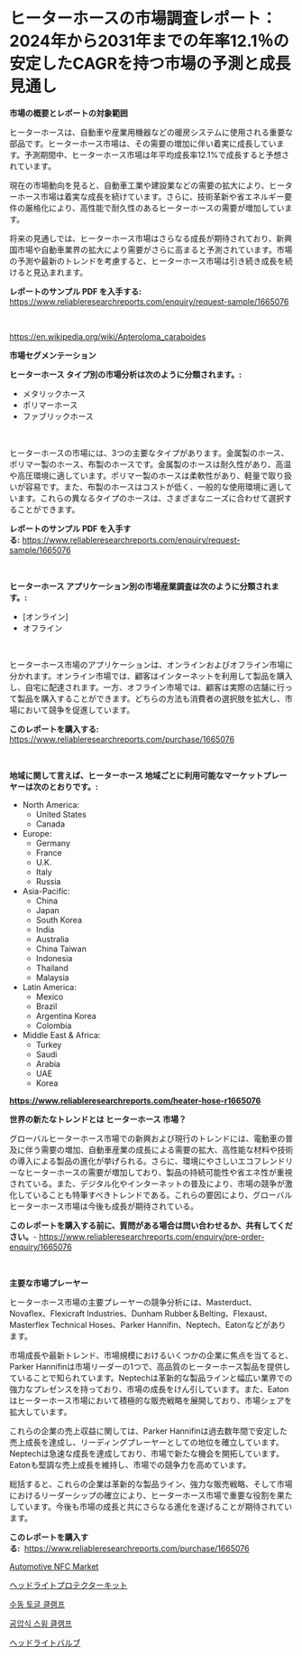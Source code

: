 <p><h1>ヒーターホースの市場調査レポート：2024年から2031年までの年率12.1％の安定したCAGRを持つ市場の予測と成長見通し</h1></p><p><strong>市場の概要とレポートの対象範囲</strong></p>
<p><p>ヒーターホースは、自動車や産業用機器などの暖房システムに使用される重要な部品です。ヒーターホース市場は、その需要の増加に伴い着実に成長しています。予測期間中、ヒーターホース市場は年平均成長率12.1%で成長すると予想されています。</p><p>現在の市場動向を見ると、自動車工業や建設業などの需要の拡大により、ヒーターホース市場は着実な成長を続けています。さらに、技術革新や省エネルギー要件の厳格化により、高性能で耐久性のあるヒーターホースの需要が増加しています。</p><p>将来の見通しでは、ヒーターホース市場はさらなる成長が期待されており、新興国市場や自動車業界の拡大により需要がさらに高まると予測されています。市場の予測や最新のトレンドを考慮すると、ヒーターホース市場は引き続き成長を続けると見込まれます。</p></p>
<p><strong>レポートのサンプル PDF を入手する:</strong> <a href="https://www.reliableresearchreports.com/enquiry/request-sample/1665076">https://www.reliableresearchreports.com/enquiry/request-sample/1665076</a></p>
<p>&nbsp;</p>
<p><a href="https://en.wikipedia.org/wiki/Apteroloma_caraboides">https://en.wikipedia.org/wiki/Apteroloma_caraboides</a></p>
<p><strong>市場セグメンテーション</strong></p>
<p><strong>ヒーターホース タイプ別の市場分析は次のように分類されます。:</strong></p>
<p><ul><li>メタリックホース</li><li>ポリマーホース</li><li>ファブリックホース</li></ul></p>
<p>&nbsp;</p>
<p><p>ヒーターホースの市場には、3つの主要なタイプがあります。金属製のホース、ポリマー製のホース、布製のホースです。金属製のホースは耐久性があり、高温や高圧環境に適しています。ポリマー製のホースは柔軟性があり、軽量で取り扱いが容易です。また、布製のホースはコストが低く、一般的な使用環境に適しています。これらの異なるタイプのホースは、さまざまなニーズに合わせて選択することができます。</p></p>
<p><strong>レポートのサンプル PDF を入手する:</strong>&nbsp;<a href="https://www.reliableresearchreports.com/enquiry/request-sample/1665076">https://www.reliableresearchreports.com/enquiry/request-sample/1665076</a></p>
<p>&nbsp;</p>
<p><strong> ヒーターホース アプリケーション別の市場産業調査は次のように分類されます。:</strong></p>
<p><ul><li>[オンライン]</li><li>オフライン</li></ul></p>
<p>&nbsp;</p>
<p><p>ヒーターホース市場のアプリケーションは、オンラインおよびオフライン市場に分かれます。オンライン市場では、顧客はインターネットを利用して製品を購入し、自宅に配達されます。一方、オフライン市場では、顧客は実際の店舗に行って製品を購入することができます。どちらの方法も消費者の選択肢を拡大し、市場において競争を促進しています。</p></p>
<p><strong>このレポートを購入する:</strong>&nbsp; <a href="https://www.reliableresearchreports.com/purchase/1665076">https://www.reliableresearchreports.com/purchase/1665076</a></p>
<p>&nbsp;</p>
<p><strong>地域に関して言えば、ヒーターホース 地域ごとに利用可能なマーケットプレーヤーは次のとおりです。:</strong></p>
<p><ul>
    <li>
        North America:
        <ul>
            <li>United States</li>
            <li>Canada</li>
        </ul>
    </li>
    <li>
        Europe:
        <ul>
            <li>Germany</li>
            <li>France</li>
            <li>U.K.</li>
            <li>Italy</li>
            <li>Russia</li>
        </ul>
    </li>
    <li>
        Asia-Pacific:
        <ul>
            <li>China</li>
            <li>Japan</li>
            <li>South Korea</li>
            <li>India</li>
            <li>Australia</li>
            <li>China Taiwan</li>
            <li>Indonesia</li>
            <li>Thailand</li>
            <li>Malaysia</li>
        </ul>
    </li>
    <li>
        Latin America:
        <ul>
            <li>Mexico</li>
            <li>Brazil</li>
            <li>Argentina Korea</li>
            <li>Colombia</li>
        </ul>
    </li>
    <li>
        Middle East & Africa:
        <ul>
            <li>Turkey</li>
            <li>Saudi</li>
            <li>Arabia</li>
            <li>UAE</li>
            <li>Korea</li>
        </ul>
    </li>
    </ul></p>
<p><strong><a href="https://www.reliableresearchreports.com/heater-hose-r1665076">https://www.reliableresearchreports.com/heater-hose-r1665076</a></strong>&nbsp;</p>
<p><strong>世界の新たなトレンドとは ヒーターホース 市場？</strong></p>
<p><p>グローバルヒーターホース市場での新興および現行のトレンドには、電動車の普及に伴う需要の増加、自動車産業の成長による需要の拡大、高性能な材料や技術の導入による製品の進化が挙げられる。さらに、環境にやさしいエコフレンドリーなヒーターホースの需要が増加しており、製品の持続可能性や省エネ性が重視されている。また、デジタル化やインターネットの普及により、市場の競争が激化していることも特筆すべきトレンドである。これらの要因により、グローバルヒーターホース市場は今後も成長が期待されている。</p></p>
<p><strong>このレポートを購入する前に、質問がある場合は問い合わせるか、共有してください。</strong>- <a href="https://www.reliableresearchreports.com/enquiry/pre-order-enquiry/1665076">https://www.reliableresearchreports.com/enquiry/pre-order-enquiry/1665076</a></p>
<p>&nbsp;</p>
<p><strong>主要な市場プレーヤー</strong></p>
<p><p>ヒーターホース市場の主要プレーヤーの競争分析には、Masterduct、Novaflex、Flexicraft Industries、Dunham Rubber＆Belting、Flexaust、Masterflex Technical Hoses、Parker Hannifin、Neptech、Eatonなどがあります。 </p><p>市場成長や最新トレンド、市場規模におけるいくつかの企業に焦点を当てると、Parker Hannifinは市場リーダーの1つで、高品質のヒーターホース製品を提供していることで知られています。Neptechは革新的な製品ラインと幅広い業界での強力なプレゼンスを持っており、市場の成長をけん引しています。また、Eatonはヒーターホース市場において積極的な販売戦略を展開しており、市場シェアを拡大しています。</p><p>これらの企業の売上収益に関しては、Parker Hannifinは過去数年間で安定した売上成長を達成し、リーディングプレーヤーとしての地位を確立しています。Neptechは急速な成長を達成しており、市場で新たな機会を開拓しています。Eatonも堅調な売上成長を維持し、市場での競争力を高めています。</p><p>総括すると、これらの企業は革新的な製品ライン、強力な販売戦略、そして市場におけるリーダーシップの確立により、ヒーターホース市場で重要な役割を果たしています。今後も市場の成長と共にさらなる進化を遂げることが期待されています。</p></p>
<p><strong>このレポートを購入する:</strong>&nbsp;&nbsp;<a href="https://www.reliableresearchreports.com/purchase/1665076">https://www.reliableresearchreports.com/purchase/1665076</a></p>
<p><p><a href="https://issuu.com/reportprime-2/docs/automotive-nfc-market-size-2030.pptx">Automotive NFC Market</a></p><p><a href="https://github.com/RandallRunte2023/Market-Research-Report-List-2/blob/main/866365514537.md">ヘッドライトプロテクターキット</a></p><p><a href="https://github.com/shampaakter36/Market-Research-Report-List-1/blob/main/517917520941.md">수동 토글 클램프</a></p><p><a href="https://github.com/LuckeyCorbin/Market-Research-Report-List-2/blob/main/654352120942.md">공압식 스윙 클램프</a></p><p><a href="https://github.com/TerrellConn/Market-Research-Report-List-2/blob/main/644054314536.md">ヘッドライトバルブ</a></p></p>